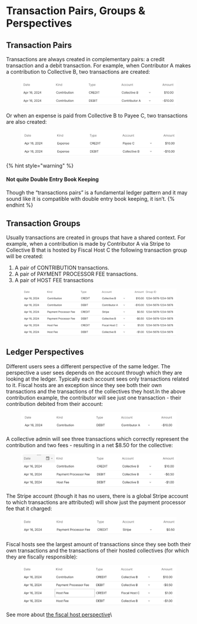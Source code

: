 # Transaction Pairs, Groups & Perspectives

## Transaction Pairs

Transactions are always created in complementary pairs: a credit transaction and a debit transaction. For example, when Contributor A makes a contribution to Collective B, two transactions are created:

<figure><img src="../../.gitbook/assets/image (29).png" alt=""><figcaption></figcaption></figure>

Or when an expense is paid from Collective B to Payee C, two transactions are also created:

<figure><img src="../../.gitbook/assets/image (30).png" alt=""><figcaption></figcaption></figure>

{% hint style="warning" %}
#### Not quite Double Entry Book Keeping

Though the “transactions pairs” is a fundamental ledger pattern and it may sound like it is compatible with double entry book keeping, it isn’t.
{% endhint %}

## Transaction Groups

Usually transactions are created in groups that have a shared context. For example, when a contribution is made by Contributor A via Stripe to Collective B that is hosted by Fiscal Host C the following transaction group will be created:

1. A pair of CONTRIBUTION transactions.
2. A pair of PAYMENT PROCESSOR FEE transactions.
3. A pair of HOST FEE transactions

<figure><img src="../../.gitbook/assets/image (1).png" alt=""><figcaption></figcaption></figure>

## Ledger Perspectives

Different users sees a different perspective of the same ledger. The perspective a user sees depends on the account through which they are looking at the ledger. Typically each account sees only transactions related to it. Fiscal hosts are an exception since they see both their own transactions and the transactions of the collectives they host.In the above contribution example, the contributor will see just one transaction - their contribution debited from their account:

<figure><img src="../../.gitbook/assets/image (1) (1).png" alt=""><figcaption></figcaption></figure>

A collective admin will see three transactions which correctly represent the contribution and two fees - resulting in a net $8.50 for the collective:

<figure><img src="../../.gitbook/assets/image (2).png" alt=""><figcaption></figcaption></figure>

The Stripe account (though it has no users, there is a global Stripe account to which transactions are attributed) will show just the payment processor fee that it charged:

<figure><img src="../../.gitbook/assets/image (4).png" alt=""><figcaption></figcaption></figure>

Fiscal hosts see the largest amount of transactions since they see both their own transactions and the transactions of their hosted collectives (for which they are fiscally responsible):

<figure><img src="../../.gitbook/assets/image (5).png" alt=""><figcaption></figcaption></figure>

See more about [the fiscal host perspective](fiscal-host-ledger-perspective.md)\
